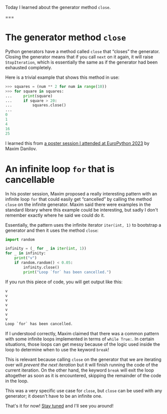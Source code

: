 Today I learned about the generator method `close`.

===

# The generator method `close`

Python generators have a method called `close` that “closes” the generator.
Closing the generator means that if you call `next` on it again, it will raise `StopIteration`, which is essentially the same as if the generator had been exhausted completely.

Here is a trivial example that shows this method in use:

```py
>>> squares = (num ** 2 for num in range(10))
>>> for square in squares:
...     print(square)
...     if square > 20:
...         squares.close()
...
0
1
4
16
25
```

I learned this from [a poster session I attended at EuroPython 2023](https://ep2023.europython.eu/session/what-are-you-yield-from) by Maxim Danilov.


# An infinite loop `for` that is cancellable

In his poster session, Maxim proposed a really interesting pattern with an infinite loop `for` that could easily get “cancelled” by calling the method `close` on the infinite generator.
Maxim said there were examples in the standard library where this example could be interesting, but sadly I don't remember exactly where he said we could do it.

Essentially, the pattern uses the infinite iterator `iter(int, 1)` to bootstrap a generator and then it uses the method `close`:

```py
import random

infinity = (_ for _ in iter(int, 1))
for _ in infinity:
    print("v")
    if random.random() < 0.05:
        infinity.close()
        print("Loop `for` has been cancelled.")
```

If you run this piece of code, you will get output like this:

```txt
v
v
v
v
v
v
v
Loop `for` has been cancelled.
```

If I understood correctly, Maxim claimed that there was a common pattern with some infinite loops implemented in terms of `while True:`.
In certain situations, those loops can get messy because of the logic used inside the loop to determine when to use the keyword `break`!

This is relevant because calling `close` on the generator that we are iterating over will _prevent the next iteration_ but it will finish running the code of the current iteration.
On the other hand, the keyword `break` will exit the loop altogether as soon as it is encountered, skipping the remainder of the code in the loop.

This was a very specific use case for `close`, but `close` can be used with any generator; it doesn't have to be an infinite one.


That's it for now! [Stay tuned][subscribe] and I'll see you around!

[subscribe]: /subscribe
